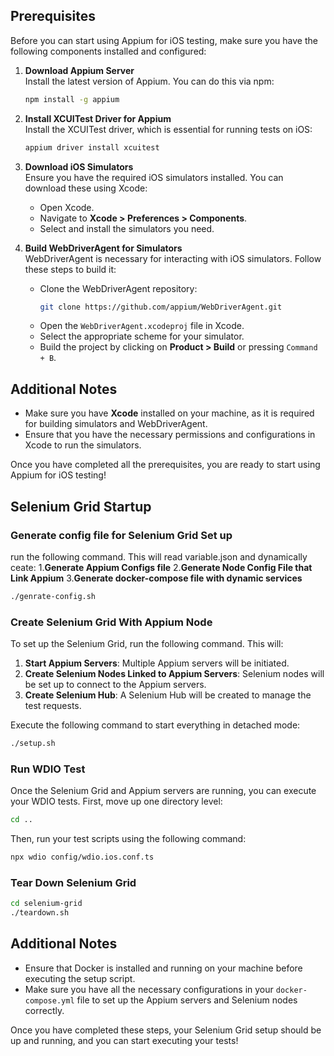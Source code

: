 ## Prerequisites

Before you can start using Appium for iOS testing, make sure you have the following components installed and configured:

1. **Download Appium Server**  
   Install the latest version of Appium. You can do this via npm:

   ```bash
   npm install -g appium
   ```

2. **Install XCUITest Driver for Appium**  
   Install the XCUITest driver, which is essential for running tests on iOS:

   ```bash
   appium driver install xcuitest
   ```

3. **Download iOS Simulators**  
   Ensure you have the required iOS simulators installed. You can download these using Xcode:

   - Open Xcode.
   - Navigate to **Xcode > Preferences > Components**.
   - Select and install the simulators you need.

4. **Build WebDriverAgent for Simulators**  
   WebDriverAgent is necessary for interacting with iOS simulators. Follow these steps to build it:
   - Clone the WebDriverAgent repository:
     ```bash
     git clone https://github.com/appium/WebDriverAgent.git
     ```
   - Open the `WebDriverAgent.xcodeproj` file in Xcode.
   - Select the appropriate scheme for your simulator.
   - Build the project by clicking on **Product > Build** or pressing `Command + B`.

## Additional Notes

- Make sure you have **Xcode** installed on your machine, as it is required for building simulators and WebDriverAgent.
- Ensure that you have the necessary permissions and configurations in Xcode to run the simulators.

Once you have completed all the prerequisites, you are ready to start using Appium for iOS testing!

## Selenium Grid Startup

### Generate config file for Selenium Grid Set up

run the following command. This will read variable.json and dynamically ceate: 1.**Generate Appium Configs file** 2.**Generate Node Config File that Link Appium** 3.**Generate docker-compose file with dynamic services**

```bash
./genrate-config.sh
```

### Create Selenium Grid With Appium Node

To set up the Selenium Grid, run the following command. This will:

1. **Start Appium Servers**: Multiple Appium servers will be initiated.
2. **Create Selenium Nodes Linked to Appium Servers**: Selenium nodes will be set up to connect to the Appium servers.
3. **Create Selenium Hub**: A Selenium Hub will be created to manage the test requests.

Execute the following command to start everything in detached mode:

```bash
./setup.sh
```

### Run WDIO Test

Once the Selenium Grid and Appium servers are running, you can execute your WDIO tests. First, move up one directory level:

```bash
cd ..
```

Then, run your test scripts using the following command:

```bash
npx wdio config/wdio.ios.conf.ts
```

### Tear Down Selenium Grid

```bash
cd selenium-grid
./teardown.sh
```

## Additional Notes

- Ensure that Docker is installed and running on your machine before executing the setup script.
- Make sure you have all the necessary configurations in your `docker-compose.yml` file to set up the Appium servers and Selenium nodes correctly.

Once you have completed these steps, your Selenium Grid setup should be up and running, and you can start executing your tests!
